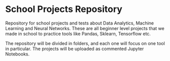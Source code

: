 # School Projects Repository

Repository for school projects and tests about Data Analytics, Machine Learning and Neural Networks.
These are all beginner level projects that we made in school to practice tools like Pandas, Sklearn, Tensorflow etc.

The repository will be divided in folders, and each one will focus on one tool in particular. The projects will be uploaded as commented Jupyter Notebooks.
